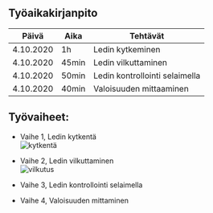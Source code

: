 ## Työaikakirjanpito  
Päivä      | Aika     | Tehtävät  
-----------|----------|------------  
4.10.2020  | 1h | Ledin kytkeminen  
4.10.2020 | 45min | Ledin vilkuttaminen  
4.10.2020 | 50min | Ledin kontrollointi selaimella  
4.10.2020 | 40min | Valoisuuden mittaaminen  

## Työvaiheet:  
  * Vaihe 1, Ledin kytkentä   
  ![kytkentä](ledikytkentä.jpg)  
  * Vaihe 2, Ledin vilkuttaminen  
  ![vilkutus](vilkutus.jpg)  
  * Vaihe 3, Ledin kontrollointi selaimella  
  
  * Vaihe 4, Valoisuuden mittaminen


